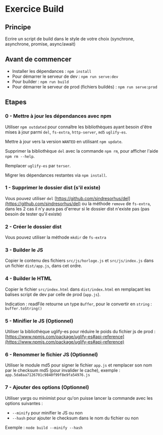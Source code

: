 # Exercice Build

## Principe

Ecrire un script de build dans le style de votre choix (synchrone, asynchrone, promise, async/await)

## Avant de commencer

* Installer les dépendances : `npm install`
* Pour démarrer le serveur de dev : `npm run serve:dev`
* Pour builder : `npm run build`
* Pour démarrer le serveur de prod (fichiers buildés) : `npm run serve:prod`


## Etapes

### 0 - Mettre à jour les dépendances avec npm

Utiliser `npm outdated` pour connaître les bibliothèques ayant besoin d'être mises à jour parmi `del`, `fs-extra`, `http-server`, `md5` `uglify-es`.

Mettre à jour vers la version `WANTED` en utilisant `npm update`.

Supprimer la bibliothèque `del` avec la commande `npm rm`, pour afficher l'aide `npm rm --help`.

Remplacer `uglify-es` par `terser`.

Migrer les dépendances restantes via `npm install`.

### 1 - Supprimer le dossier dist (s'il existe)

Vous pouvez utiliser `del` [https://github.com/sindresorhus/del](https://github.com/sindresorhus/del) ou la méthode `remove` de `fs-extra`, dans les 2 cas il n'y aura pas d'erreur si le dossier dist n'existe pas (pas besoin de tester qu'il existe)

### 2 - Créer le dossier dist

Vous pouvez utiliser la méthode `mkdir` de `fs-extra`

### 3 - Builder le JS

Copier le contenu des fichiers `src/js/horloge.js` et `src/js/index.js` dans un fichier `dist/app.js`, dans cet ordre.


### 4 - Builder le HTML

Copier le fichier `src/index.html` dans `dist/index.html` en remplaçant les balises script de dev par celle de prod (`app.js`).

Indication : readFile retourne un type `Buffer`, pour le convertir en `string` : `buffer.toString()`

### 5 - Minifier le JS (Optionnel)

Utiliser la bibliothèque uglify-es pour réduire le poids du fichier js de prod : [https://www.npmjs.com/package/uglify-es#api-reference](https://www.npmjs.com/package/uglify-es#api-reference)

### 6 - Renommer le fichier JS (Optionnel)

Utiliser le module md5 pour signer le fichier `app.js` et remplacer son nom par le checksum md5 (pour invalider le cache), exemple : `app.5da8aa7126701c9840f99f8e9fa54976.js`


### 7 - Ajouter des options (Optionnel)

Utiliser yargs ou minimist pour qu'on puisse lancer la commande avec les options suivantes :

* `--minify` pour minifier le JS ou non
* `--hash` pour ajouter le checksum dans le nom du fichier ou non

Exemple : `node build --minify --hash`
